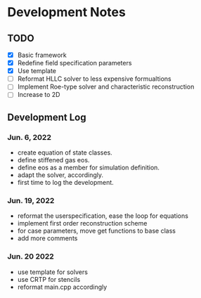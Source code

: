 # Development Notes

## TODO
- [x] Basic framework
- [x] Redefine field specification parameters
- [x] Use template
- [ ] Reformat HLLC solver to less expensive formualtions
- [ ] Implement Roe-type solver and characteristic reconstruction
- [ ] Increase to 2D

## Development Log

### Jun. 6, 2022
- create equation of state classes.
- define stiffened gas eos.
- define eos as a member for simulation definition.
- adapt the solver, accordingly.
- first time to log the development.


### Jun. 19, 2022
- reformat the userspecification, ease the loop for equations
- implement first order reconstruction scheme
- for case parameters, move get functions to base class
- add more comments

### Jun. 20 2022
- use template for solvers
- use CRTP for stencils
- reformat main.cpp accordingly
